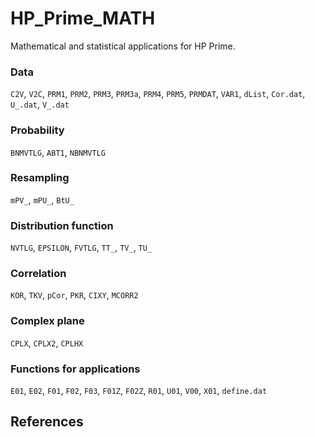 # HP_Prime_MATH
Mathematical and statistical applications for HP Prime.

### Data
`C2V`, `V2C`, `PRM1`, `PRM2`, `PRM3`, `PRM3a`, `PRM4`, `PRM5`, `PRMDAT`, `VAR1`, `dList`, `Cor.dat`, `U_.dat`, `V_.dat`

### Probability
`BNMVTLG`, `ABT1`, `NBNMVTLG`

### Resampling
`mPV_`, `mPU_`, `BtU_`

### Distribution function
`NVTLG`, `EPSILON`, `FVTLG`, `TT_`, `TV_`, `TU_`

### Correlation
`KOR`, `TKV`, `pCor`, `PKR`, `CIXY`, `MCORR2`

### Complex plane
`CPLX`, `CPLX2`, `CPLHX`

### Functions for applications
`E01`, `E02`, `F01`, `F02`, `F03`, `F01Z`, `F02Z`, `R01`, `U01`, `V00`, `X01`, `define.dat`

## References

